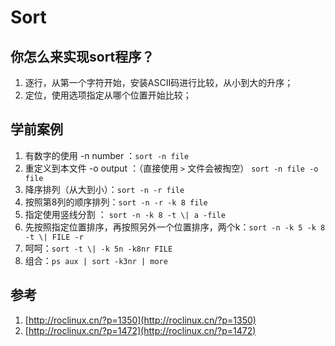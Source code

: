 # Sort

## 你怎么来实现sort程序？

1. 逐行，从第一个字符开始，安装ASCII码进行比较，从小到大的升序；
2. 定位，使用选项指定从哪个位置开始比较；

## 学前案例

1. 有数字的使用 -n number ：`sort -n file`
2. 重定义到本文件 -o output ：（直接使用 `>` 文件会被掏空） `sort -n file -o file`
3. 降序排列（从大到小）：`sort -n -r file`
4. 按照第8列的顺序排列：`sort -n -r -k 8 file`
5. 指定使用竖线分割 ： `sort -n -k 8 -t \| a -file`
6. 先按照指定位置排序，再按照另外一个位置排序，两个k：`sort -n -k 5 -k 8 -t \| FILE -r `
7. 呵呵：`sort -t \| -k 5n -k8nr FILE`
8. 组合：`ps aux | sort -k3nr | more`

  


## 参考

1. [http://roclinux.cn/?p=1350](http://roclinux.cn/?p=1350)
2. [http://roclinux.cn/?p=1472](http://roclinux.cn/?p=1472)

